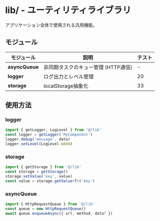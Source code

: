 ﻿# lib/ - ユーティリティライブラリ

アプリケーション全体で使用される汎用機能。

## モジュール

| モジュール | 説明 | テスト |
|-----------|------|-------|
| **asyncQueue** | 非同期タスクのキュー管理 (HTTP通信) | - |
| **logger** | ログ出力とレベル管理 | 20 |
| **storage** | localStorage抽象化 | 33 |

## 使用方法

### logger
```typescript
import { getLogger, LogLevel } from '@/lib'
const logger = getLogger('MyComponent')
logger.debug('message', data)
logger.setLevel(LogLevel.WARN)
```

### storage
```typescript
import { getStorage } from '@/lib'
const storage = getStorage()
storage.setValue('key', value)
const value = storage.getValue<T>('key')
```

### asyncQueue
```typescript
import { HttpRequestQueue } from '@/lib'
const queue = new HttpRequestQueue()
await queue.enqueueAsync({ url, method, data? })
```
